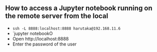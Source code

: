 ## How to access a Jupyter notebook running on the remote server from the local

- `ssh -L 8888:localhost:8888 harutaka@192.168.11.6`
- `jupyter notebookO
- Open http://localhost:8888
- Enter the password of the user

